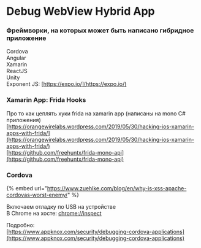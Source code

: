 # Debug WebView Hybrid App

### Фреймворки, на которых может быть написано гибридное приложение

Cordova   
Angular   
Xamarin   
ReactJS  
Unity  
Exponent JS: [https://expo.io/](https://expo.io/)

### Xamarin App: Frida Hooks

Про то как цеплять хуки frida на xamarin app \(написаны на mono C\# приложения\)  
[https://orangewirelabs.wordpress.com/2019/05/30/hacking-ios-xamarin-apps-with-frida/](https://orangewirelabs.wordpress.com/2019/05/30/hacking-ios-xamarin-apps-with-frida/)  
[https://github.com/freehuntx/frida-mono-api](https://github.com/freehuntx/frida-mono-api)

### Cordova

{% embed url="https://www.zuehlke.com/blog/en/why-is-xss-apache-cordovas-worst-enemy/" %}

Включаем отладку по USB на устройстве  
В Chrome на хосте: [chrome://inspect](chrome://inspect)

Подробно:  
[https://www.appknox.com/security/debugging-cordova-applications](https://www.appknox.com/security/debugging-cordova-applications)


